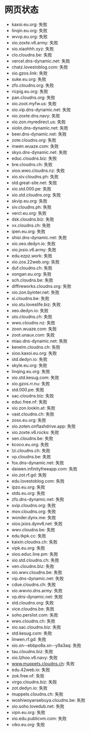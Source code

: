 # 网页状态
- kaxoi.eu.org: 失败
- linqin.eu.org: 失败
- wvvp.eu.org: 失败
- xio.zoxte.v6.army: 失败
- xio.xiaohhh.xyz: 失败
- clo.cloudns.be: 失败
- vercel.dns-dynamic.net: 失败
- chatz.lovestoblog.com: 失败
- xio.gzos.link: 失败
- suke.eu.org: 失败
- zfo.cloudns.org: 失败
- ricpig.eu.org: 失败
- pan.cloudns.org: 失败
- xio.zoot.myfw.us: 失败
- xio.vip.dns-dynamic.net: 失败
- xio.zoxte.dns.navy: 失败
- xio.zon.myredirect.us: 失败
- xiolin.dns-dynamic.net: 失败
- beer.dns-dynamic.net: 失败
- zote.cloudns.org: 失败
- inwen.wuaze.com: 失败
- skyo.dns-dynamic.net: 失败
- educ.cloudns.biz: 失败
- bre.cloudns.ch: 失败
- xioo.wwo.cloudns.nz: 失败
- xio.siv.cloudns.ph: 失败
- std.great-site.net: 失败
- xio.std.000.pe: 失败
- xio.std.cloudns.org: 失败
- skvip.eu.org: 失败
- siv.cloudns.ph: 失败
- vercl.eu.org: 失败
- dsk.cloudns.biz: 失败
- vx.cloudns.ch: 失败
- ipen.eu.org: 失败
- shisi.dns-dynamic.net: 失败
- xio.xeo.dedyn.io: 失败
- xio.jxsio.v6.army: 失败
- edu.ezpz.work: 失败
- xio.zos.22web.org: 失败
- duf.cloudns.ch: 失败
- xongan.eu.org: 失败
- sch.cloudns.be: 失败
- diffireworks.cloudns.org: 失败
- xio.zon.byinter.net: 失败
- si.cloudns.be: 失败
- xio.stu.loveslife.biz: 失败
- xeo.dedyn.io: 失败
- uto.cloudns.ch: 失败
- wwo.cloudns.nz: 失败
- zoon.wuaze.com: 失败
- zoot.unaux.com: 失败
- miao.dns-dynamic.net: 失败
- kenelm.cloudns.ch: 失败
- xioo.kaxoi.eu.org: 失败
- std.dedyn.io: 失败
- skyle.eu.org: 失败
- linqing.eu.org: 失败
- xio.std.kesug.com: 失败
- xio.gzos.rr.nu: 失败
- std.000.pe: 失败
- sac.cloudns.biz: 失败
- educ.free.nf: 失败
- xio.zon.lookin.at: 失败
- vast.cloudns.ch: 失败
- zosx.eu.org: 失败
- xio.zoten.onflashdrive.app: 失败
- xio.zoxte.v6.rocks: 失败
- sen.cloudns.be: 失败
- kcoco.eu.org: 失败
- lzi.cloudns.ch: 失败
- vp.cloudns.be: 失败
- fox.dns-dynamic.net: 失败
- daiwen.infinityfreeapp.com: 失败
- xio.zot.rf.gd: 失败
- edu.lovestoblog.com: 失败
- ipzo.eu.org: 失败
- stds.eu.org: 失败
- zfo.dns-dynamic.net: 失败
- svip.cloudns.org: 失败
- mov.cloudns.org: 失败
- wonder.dynx.me: 失败
- xioo.jxios.dynv6.net: 失败
- wwv.cloudns.be: 失败
- edu.tkpk.cc: 失败
- kaixin.cloudns.ch: 失败
- vipk.eu.org: 失败
- xioo.educ.line.pm: 失败
- xio.std.cloudns.ch: 失败
- ven.cloudns.biz: 失败
- xio.wwv.cloudns.be: 失败
- vip.dns-dynamic.net: 失败
- cdue.cloudns.ch: 失败
- xio.wwvio.dns.army: 失败
- vp.dns-dynamic.net: 失败
- std.cloudns.org: 失败
- vice.cloudns.be: 失败
- soho.perslist.com: 失败
- wwo.cloudns.ch: 失败
- xio.sac.cloudns.biz: 失败
- std.kesug.com: 失败
- linwen.rf.gd: 失败
- xio.xn--ebbpo8a.xn--y9a3aq: 失败
- tau.cloudns.biz: 失败
- xio.lzhoo.v6.navy: 失败
- www.muppets.cloudns.ch: 失败
- edu.42web.io: 失败
- zok.free.nf: 失败
- virgo.cloudns.biz: 失败
- zot.dedyn.io: 失败
- muppets.cloudns.ch: 失败
- woshiwoyansebuya.cloudns.be: 失败
- xio.soho.lovedub.net: 失败
- vipn.eu.org: 失败
- xio.edu.publicvm.com: 失败
- viko.eu.org: 失败
